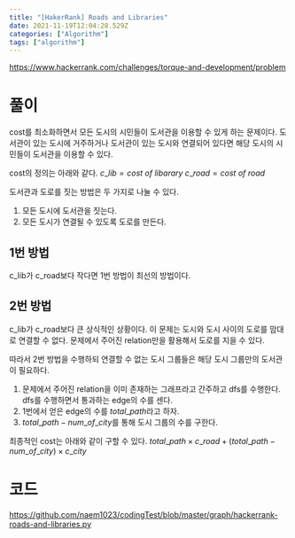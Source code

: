 ```yaml
---
title: "[HakerRank] Roads and Libraries"
date: 2021-11-19T12:04:28.529Z
categories: ["Algorithm"]
tags: ["algorithm"]
---
```

https://www.hackerrank.com/challenges/torque-and-development/problem

# 풀이
cost를 최소화하면서 모든 도시의 시민들이 도서관을 이용할 수 있게 하는 문제이다. 도서관이 있는 도시에 거주하거나 도서관이 있는 도시와 연결되어 있다면 해당 도시의 시민들이 도서관을 이용할 수 있다.

cost의 정의는 아래와 같다.
$c\_lib=cost\ of\ libarary$
$c\_road=cost\ of\ road$

도서관과 도로를 짓는 방법은 두 가지로 나눌 수 있다.
1. 모든 도시에 도서관을 짓는다.
2. 모든 도시가 연결될 수 있도록 도로를 만든다.

## 1번 방법
c_lib가 c_road보다 작다면 1번 방법이 최선의 방법이다. 
## 2번 방법
c_lib가 c_road보다 큰 상식적인 상황이다.
이 문제는 도시와 도시 사이의 도로를 맘대로 연결할 수 없다. 문제에서 주어진 relation만을 활용해서 도로를 지을 수 있다.

따라서 2번 방법을 수행하되 연결할 수 없는 도시 그룹들은 해당 도시 그룹만의 도서관이 필요하다. 

1. 문제에서 주어진 relation을 이미 존재하는 그래프라고 간주하고 dfs를 수행한다. dfs를 수행하면서 통과하는 edge의 수를 센다.
2. 1번에서 얻은 edge의 수를 $total\_path$라고 하자.
3. $total\_path - num\_of\_city$를 통해 도시 그룹의 수를 구한다.

최종적인 cost는 아래와 같이 구할 수 있다.
$total\_path \times c\_road+(total\_path - num\_of\_city)\times c\_city$
# 코드
https://github.com/naem1023/codingTest/blob/master/graph/hackerrank-roads-and-libraries.py